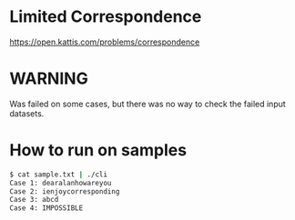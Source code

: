 # Limited Correspondence

https://open.kattis.com/problems/correspondence

# WARNING

Was failed on some cases, but there was no way to check the failed input datasets.

# How to run on samples

```sh
$ cat sample.txt | ./cli
Case 1: dearalanhowareyou
Case 2: ienjoycorresponding
Case 3: abcd
Case 4: IMPOSSIBLE
```
